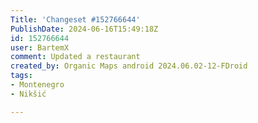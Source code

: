 ```yaml
---
Title: 'Changeset #152766644'
PublishDate: 2024-06-16T15:49:18Z
id: 152766644
user: BartemX
comment: Updated a restaurant
created_by: Organic Maps android 2024.06.02-12-FDroid
tags:
- Montenegro
- Nikšić

---
```

